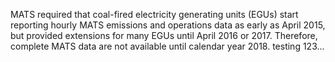 MATS required that coal-fired electricity generating units (EGUs) start reporting hourly MATS emissions and operations data as early as April 2015, but provided extensions for many EGUs until April 2016 or 2017. Therefore, complete MATS data are not available until calendar year 2018. testing 123...
